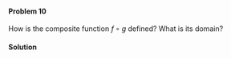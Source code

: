 <div class="alert alert-warning" role="alert">
<h4 class="alert-heading">Problem 10</h4>

How is the composite function $f \circ g$ defined? What is its domain?

</div>

<div class="alert alert-success" role="alert">
<h4 class="alert-heading">Solution</h4>



</div>

